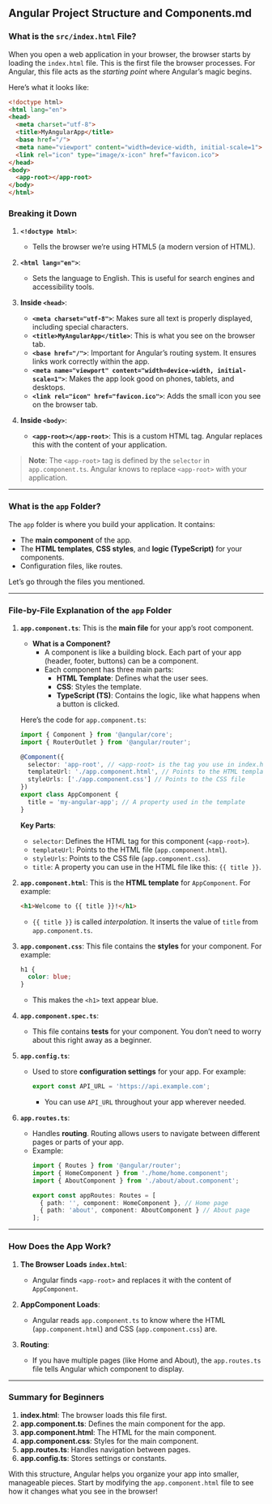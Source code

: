 ## Angular Project Structure and Components.md

### What is the `src/index.html` File?

When you open a web application in your browser, the browser starts by loading the `index.html` file. This is the first file the browser processes. For Angular, this file acts as the *starting point* where Angular’s magic begins.

Here’s what it looks like:
```html
<!doctype html>
<html lang="en">
<head>
  <meta charset="utf-8">
  <title>MyAngularApp</title>
  <base href="/">
  <meta name="viewport" content="width=device-width, initial-scale=1">
  <link rel="icon" type="image/x-icon" href="favicon.ico">
</head>
<body>
  <app-root></app-root>
</body>
</html>
```

### Breaking it Down
1. **`<!doctype html>`**:
   - Tells the browser we’re using HTML5 (a modern version of HTML).

2. **`<html lang="en">`**:
   - Sets the language to English. This is useful for search engines and accessibility tools.

3. **Inside `<head>`**:
   - **`<meta charset="utf-8">`**: Makes sure all text is properly displayed, including special characters.
   - **`<title>MyAngularApp</title>`**: This is what you see on the browser tab.
   - **`<base href="/">`**: Important for Angular’s routing system. It ensures links work correctly within the app.
   - **`<meta name="viewport" content="width=device-width, initial-scale=1">`**: Makes the app look good on phones, tablets, and desktops.
   - **`<link rel="icon" href="favicon.ico">`**: Adds the small icon you see on the browser tab.

4. **Inside `<body>`**:
   - **`<app-root></app-root>`**: This is a custom HTML tag. Angular replaces this with the content of your application.

> **Note**: The `<app-root>` tag is defined by the `selector` in `app.component.ts`. Angular knows to replace `<app-root>` with your application.

---

### What is the `app` Folder?

The `app` folder is where you build your application. It contains:
- The **main component** of the app.
- The **HTML templates**, **CSS styles**, and **logic (TypeScript)** for your components.
- Configuration files, like routes.

Let’s go through the files you mentioned.

---

### File-by-File Explanation of the `app` Folder

1. **`app.component.ts`**:
   This is the **main file** for your app’s root component.

   - **What is a Component?**
     - A component is like a building block. Each part of your app (header, footer, buttons) can be a component.
     - Each component has three main parts:
       - **HTML Template**: Defines what the user sees.
       - **CSS**: Styles the template.
       - **TypeScript (TS)**: Contains the logic, like what happens when a button is clicked.

   Here’s the code for `app.component.ts`:
   ```typescript
   import { Component } from '@angular/core';
   import { RouterOutlet } from '@angular/router';

   @Component({
     selector: 'app-root', // <app-root> is the tag you use in index.html
     templateUrl: './app.component.html', // Points to the HTML template
     styleUrls: ['./app.component.css'] // Points to the CSS file
   })
   export class AppComponent {
     title = 'my-angular-app'; // A property used in the template
   }
   ```

   **Key Parts**:
   - `selector`: Defines the HTML tag for this component (`<app-root>`).
   - `templateUrl`: Points to the HTML file (`app.component.html`).
   - `styleUrls`: Points to the CSS file (`app.component.css`).
   - `title`: A property you can use in the HTML file like this: `{{ title }}`.

2. **`app.component.html`**:
   This is the **HTML template** for `AppComponent`. For example:
   ```html
   <h1>Welcome to {{ title }}!</h1>
   ```
   - `{{ title }}` is called *interpolation*. It inserts the value of `title` from `app.component.ts`.

3. **`app.component.css`**:
   This file contains the **styles** for your component. For example:
   ```css
   h1 {
     color: blue;
   }
   ```
   - This makes the `<h1>` text appear blue.

4. **`app.component.spec.ts`**:
   - This file contains **tests** for your component. You don’t need to worry about this right away as a beginner.

5. **`app.config.ts`**:
   - Used to store **configuration settings** for your app. For example:
     ```typescript
     export const API_URL = 'https://api.example.com';
     ```
     - You can use `API_URL` throughout your app wherever needed.

6. **`app.routes.ts`**:
   - Handles **routing**. Routing allows users to navigate between different pages or parts of your app.
   - Example:
     ```typescript
     import { Routes } from '@angular/router';
     import { HomeComponent } from './home/home.component';
     import { AboutComponent } from './about/about.component';

     export const appRoutes: Routes = [
       { path: '', component: HomeComponent }, // Home page
       { path: 'about', component: AboutComponent } // About page
     ];
     ```

---

### How Does the App Work?

1. **The Browser Loads `index.html`**:
   - Angular finds `<app-root>` and replaces it with the content of `AppComponent`.

2. **AppComponent Loads**:
   - Angular reads `app.component.ts` to know where the HTML (`app.component.html`) and CSS (`app.component.css`) are.

3. **Routing**:
   - If you have multiple pages (like Home and About), the `app.routes.ts` file tells Angular which component to display.

---

### Summary for Beginners
1. **index.html**: The browser loads this file first.
2. **app.component.ts**: Defines the main component for the app.
3. **app.component.html**: The HTML for the main component.
4. **app.component.css**: Styles for the main component.
5. **app.routes.ts**: Handles navigation between pages.
6. **app.config.ts**: Stores settings or constants.

With this structure, Angular helps you organize your app into smaller, manageable pieces. Start by modifying the `app.component.html` file to see how it changes what you see in the browser!
